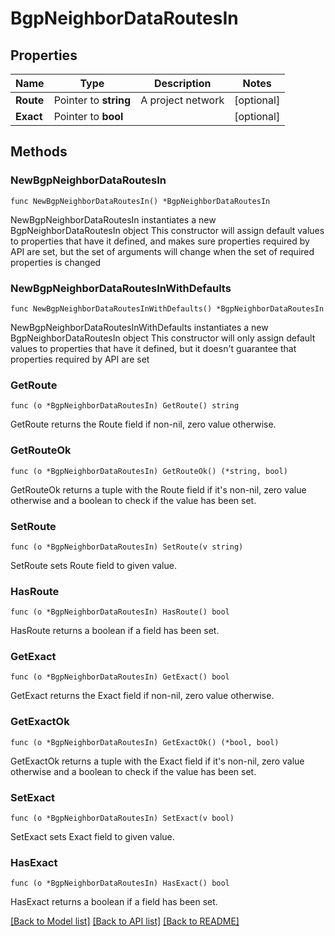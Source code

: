 # BgpNeighborDataRoutesIn

## Properties

Name | Type | Description | Notes
------------ | ------------- | ------------- | -------------
**Route** | Pointer to **string** | A project network | [optional] 
**Exact** | Pointer to **bool** |  | [optional] 

## Methods

### NewBgpNeighborDataRoutesIn

`func NewBgpNeighborDataRoutesIn() *BgpNeighborDataRoutesIn`

NewBgpNeighborDataRoutesIn instantiates a new BgpNeighborDataRoutesIn object
This constructor will assign default values to properties that have it defined,
and makes sure properties required by API are set, but the set of arguments
will change when the set of required properties is changed

### NewBgpNeighborDataRoutesInWithDefaults

`func NewBgpNeighborDataRoutesInWithDefaults() *BgpNeighborDataRoutesIn`

NewBgpNeighborDataRoutesInWithDefaults instantiates a new BgpNeighborDataRoutesIn object
This constructor will only assign default values to properties that have it defined,
but it doesn't guarantee that properties required by API are set

### GetRoute

`func (o *BgpNeighborDataRoutesIn) GetRoute() string`

GetRoute returns the Route field if non-nil, zero value otherwise.

### GetRouteOk

`func (o *BgpNeighborDataRoutesIn) GetRouteOk() (*string, bool)`

GetRouteOk returns a tuple with the Route field if it's non-nil, zero value otherwise
and a boolean to check if the value has been set.

### SetRoute

`func (o *BgpNeighborDataRoutesIn) SetRoute(v string)`

SetRoute sets Route field to given value.

### HasRoute

`func (o *BgpNeighborDataRoutesIn) HasRoute() bool`

HasRoute returns a boolean if a field has been set.

### GetExact

`func (o *BgpNeighborDataRoutesIn) GetExact() bool`

GetExact returns the Exact field if non-nil, zero value otherwise.

### GetExactOk

`func (o *BgpNeighborDataRoutesIn) GetExactOk() (*bool, bool)`

GetExactOk returns a tuple with the Exact field if it's non-nil, zero value otherwise
and a boolean to check if the value has been set.

### SetExact

`func (o *BgpNeighborDataRoutesIn) SetExact(v bool)`

SetExact sets Exact field to given value.

### HasExact

`func (o *BgpNeighborDataRoutesIn) HasExact() bool`

HasExact returns a boolean if a field has been set.


[[Back to Model list]](../README.md#documentation-for-models) [[Back to API list]](../README.md#documentation-for-api-endpoints) [[Back to README]](../README.md)


